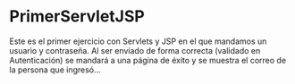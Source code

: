 # PrimerServletJSP
Este es el primer ejercicio con Servlets y JSP en el que mandamos 
un usuario y contraseña. Al ser envíado de forma correcta (validado en Autenticación) se mandará a una página de éxito y se muestra el correo de la persona que ingresó...
